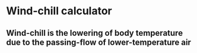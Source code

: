 # Wind-chill calculator
## Wind-chill is the lowering of body temperature due to the passing-flow of lower-temperature air
